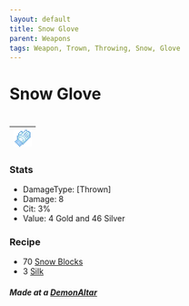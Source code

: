 ```yaml
---
layout: default
title: Snow Glove
parent: Weapons
tags: Weapon, Trown, Throwing, Snow, Glove
---
```


# Snow Glove
#
| ![Icon](https://raw.githubusercontent.com/RickLugtigheid/SupernovaMod/main/Items/Weapons/PreHardmode/SnowGlove.png) |
| ------ |

### Stats
- DamageType: [Thrown]
- Damage: 8
- Cit: 3%
- Value: 4 Gold and 46 Silver

### Recipe
- 70 [Snow Blocks](https://terraria.gamepedia.com/Snow_Block)
- 3 [Silk](https://terraria.gamepedia.com/Silk)

##### Made at a [DemonAltar](https://terraria.gamepedia.com/Demon_Altar)